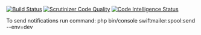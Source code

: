 [![Build Status](https://travis-ci.org/zrayev/sf4blog.svg?branch=dev)](https://travis-ci.org/zrayev/sf4blog)
[![Scrutinizer Code Quality](https://scrutinizer-ci.com/g/zrayev/sf4blog/badges/quality-score.png?b=dev)](https://scrutinizer-ci.com/g/zrayev/sf4blog/?branch=dev)
[![Code Intelligence Status](https://scrutinizer-ci.com/g/zrayev/sf4blog/badges/code-intelligence.svg?b=dev)](https://scrutinizer-ci.com/code-intelligence)

To send notifications run command:  php bin/console swiftmailer:spool:send --env=dev
